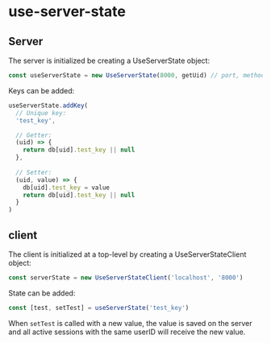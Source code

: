 # use-server-state


## Server

The server is initialized be creating a UseServerState object:

```javascript
const useServerState = new UseServerState(8000, getUid) // port, method to get uid from jwt
```

Keys can be added:

```javascript
useServerState.addKey(
  // Unique key:
  'test_key',

  // Getter:
  (uid) => {
    return db[uid].test_key || null
  },
  
  // Setter:
  (uid, value) => {
    db[uid].test_key = value
    return db[uid].test_key || null
  }
)
```

## client

The client is initialized at a top-level by creating a UseServerStateClient object:

```javascript
const serverState = new UseServerStateClient('localhost', '8000')
```

State can be added:

```javascript
const [test, setTest] = useServerState('test_key')
```

When `setTest` is called with a new value, the value is saved on the server and all active sessions with the same userID will receive the new value.